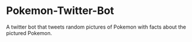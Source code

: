 # Pokemon-Twitter-Bot
A twitter bot that tweets random pictures of Pokemon with facts about the pictured Pokemon.
